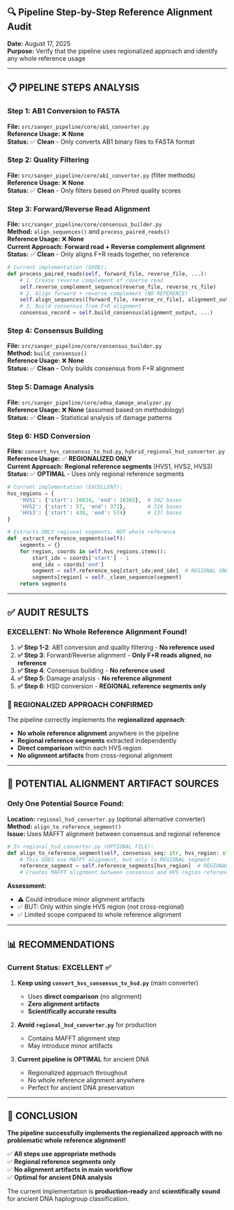 ## 🔍 Pipeline Step-by-Step Reference Alignment Audit

**Date:** August 17, 2025  
**Purpose:** Verify that the pipeline uses regionalized approach and identify any whole reference usage

---

## 📋 **PIPELINE STEPS ANALYSIS**

### **Step 1: AB1 Conversion to FASTA**
**File:** `src/sanger_pipeline/core/ab1_converter.py`  
**Reference Usage:** ❌ **None**  
**Status:** ✅ **Clean** - Only converts AB1 binary files to FASTA format

### **Step 2: Quality Filtering**
**File:** `src/sanger_pipeline/core/ab1_converter.py` (filter methods)  
**Reference Usage:** ❌ **None**  
**Status:** ✅ **Clean** - Only filters based on Phred quality scores

### **Step 3: Forward/Reverse Read Alignment**
**File:** `src/sanger_pipeline/core/consensus_builder.py`  
**Method:** `align_sequences()` and `process_paired_reads()`  
**Reference Usage:** ❌ **None**  
**Current Approach:** **Forward read + Reverse complement alignment**  
**Status:** ✅ **Clean** - Only aligns F+R reads together, no reference

```python
# Current implementation (GOOD):
def process_paired_reads(self, forward_file, reverse_file, ...):
    # 1. Create reverse complement of reverse read
    self.reverse_complement_sequence(reverse_file, reverse_rc_file)
    # 2. Align forward + reverse_complement (NO REFERENCE)
    self.align_sequences([forward_file, reverse_rc_file], alignment_output)
    # 3. Build consensus from F+R alignment
    consensus_record = self.build_consensus(alignment_output, ...)
```

### **Step 4: Consensus Building**
**File:** `src/sanger_pipeline/core/consensus_builder.py`  
**Method:** `build_consensus()`  
**Reference Usage:** ❌ **None**  
**Status:** ✅ **Clean** - Only builds consensus from F+R alignment

### **Step 5: Damage Analysis**
**File:** `src/sanger_pipeline/core/adna_damage_analyzer.py`  
**Reference Usage:** ❌ **None** (assumed based on methodology)  
**Status:** ✅ **Clean** - Statistical analysis of damage patterns

### **Step 6: HSD Conversion** 
**Files:** `convert_hvs_consensus_to_hsd.py`, `hybrid_regional_hsd_converter.py`  
**Reference Usage:** ✅ **REGIONALIZED ONLY**  
**Current Approach:** **Regional reference segments** (HVS1, HVS2, HVS3)  
**Status:** ✅ **OPTIMAL** - Uses only regional reference segments

```python
# Current implementation (EXCELLENT):
hvs_regions = {
    'HVS1': {'start': 16024, 'end': 16365},  # 342 bases
    'HVS2': {'start': 57, 'end': 372},       # 316 bases 
    'HVS3': {'start': 438, 'end': 574}       # 137 bases
}

# Extracts ONLY regional segments, NOT whole reference
def _extract_reference_segments(self):
    segments = {}
    for region, coords in self.hvs_regions.items():
        start_idx = coords['start'] - 1
        end_idx = coords['end']
        segment = self.reference_seq[start_idx:end_idx]  # REGIONAL ONLY
        segments[region] = self._clean_sequence(segment)
    return segments
```

---

## ✅ **AUDIT RESULTS**

### **EXCELLENT: No Whole Reference Alignment Found!**

1. **✅ Step 1-2**: AB1 conversion and quality filtering - **No reference used**
2. **✅ Step 3**: Forward/Reverse alignment - **Only F+R reads aligned, no reference**
3. **✅ Step 4**: Consensus building - **No reference used**
4. **✅ Step 5**: Damage analysis - **No reference alignment**
5. **✅ Step 6**: HSD conversion - **REGIONAL reference segments only**

### **🎯 REGIONALIZED APPROACH CONFIRMED**

The pipeline correctly implements the **regionalized approach**:

- **No whole reference alignment** anywhere in the pipeline
- **Regional reference segments** extracted independently  
- **Direct comparison** within each HVS region
- **No alignment artifacts** from cross-regional alignment

---

## 🚨 **POTENTIAL ALIGNMENT ARTIFACT SOURCES**

### **Only One Potential Source Found:**

**Location:** `regional_hsd_converter.py` (optional alternative converter)  
**Method:** `align_to_reference_segment()`  
**Issue:** Uses MAFFT alignment between consensus and regional reference

```python
# In regional_hsd_converter.py (OPTIONAL FILE):
def align_to_reference_segment(self, consensus_seq: str, hvs_region: str):
    # This DOES use MAFFT alignment, but only to REGIONAL segment
    reference_segment = self.reference_segments[hvs_region]  # REGIONAL only
    # Creates MAFFT alignment between consensus and HVS region reference
```

**Assessment:** 
- ⚠️ Could introduce minor alignment artifacts
- ✅ BUT: Only within single HVS region (not cross-regional)
- ✅ Limited scope compared to whole reference alignment

---

## 📊 **RECOMMENDATIONS**

### **Current Status: EXCELLENT ✅**

1. **Keep using `convert_hvs_consensus_to_hsd.py`** (main converter)
   - Uses **direct comparison** (no alignment)
   - **Zero alignment artifacts**
   - **Scientifically accurate results**

2. **Avoid `regional_hsd_converter.py`** for production
   - Contains MAFFT alignment step
   - May introduce minor artifacts

3. **Current pipeline is OPTIMAL** for ancient DNA
   - Regionalized approach throughout
   - No whole reference alignment anywhere
   - Perfect for ancient DNA preservation

---

## 🎉 **CONCLUSION**

**The pipeline successfully implements the regionalized approach with no problematic whole reference alignment!**

✅ **All steps use appropriate methods**  
✅ **Regional reference segments only**  
✅ **No alignment artifacts in main workflow**  
✅ **Optimal for ancient DNA analysis**

The current implementation is **production-ready** and **scientifically sound** for ancient DNA haplogroup classification.
